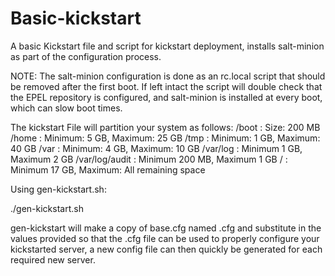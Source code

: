 # Basic-kickstart
A basic Kickstart file and script for kickstart deployment, installs salt-minion as part of the configuration process.

NOTE: The salt-minion configuration is done as an rc.local script that should be removed after the first boot.
If left intact the script will double check that the EPEL repository is configured, and salt-minion is installed
at every boot, which can slow boot times.

The kickstart File will partition your system as follows:
/boot          : Size: 200 MB
/home          : Minimum: 5 GB, Maximum: 25 GB
/tmp           : Minimum: 1 GB, Maximum: 40 GB
/var           : Minimum: 4 GB, Maximum: 10 GB
/var/log       : Minimum 1 GB, Maximum 2 GB
/var/log/audit : Minimum 200 MB, Maximum 1 GB
/              : Minimum 17 GB, Maximum: All remaining space


Using gen-kickstart.sh:

./gen-kickstart.sh <hostname> <hostip> <host netmask> <gateway>

gen-kickstart will make a copy of base.cfg named <hostname>.cfg and substitute in the values provided so that the .cfg file can be used to properly configure your kickstarted server, a new config file can then quickly be generated for each required new server.
